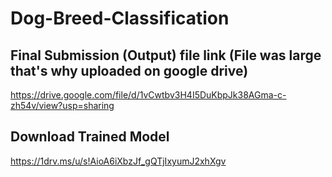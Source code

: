 # Dog-Breed-Classification

## Final Submission (Output) file link (File was large that's why uploaded on google drive)
https://drive.google.com/file/d/1vCwtbv3H4I5DuKbpJk38AGma-c-zh54v/view?usp=sharing

## Download Trained Model
https://1drv.ms/u/s!AioA6iXbzJf_gQTjIxyumJ2xhXgv
